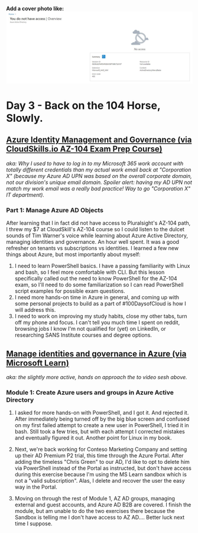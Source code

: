 **Add a cover photo like:**
![Someone stole my toys from the AZ sandbox](https://github.com/zperk028/100DaysofCloud/blob/main/Journey/003/azAD%20sandbox%20error.JPG)

# Day 3 - Back on the 104 Horse, Slowly.

## [Azure Identity Management and Governance (via CloudSkills.io AZ-104 Exam Prep Course)](https://portal.cloudskills.io/products/azure-administrator-az-104-exam-prep-course)

*aka: Why I used to have to log in to my Microsoft 365 work account with totally different credentials than my actual work email back at "Corporation X" (because my Azure AD UPN was based on the overall corporate domain, not our division's unique email domain. Spoiler alert: having my AD UPN not match my work email was a really bad practice! Way to go "Corporation X" IT department).*

### Part 1: Manage Azure AD Objects

After learning that I in fact did not have access to Pluralsight's AZ-104 path, I threw my $7 at CloudSkill's AZ-104 course so I could listen to the dulcet sounds of Tim Warner's voice while learning about Azure Active Directory, managing identities and governance. An hour well spent. It was a good refresher on tenants vs subscriptions vs identities. I learned a few new things about Azure, but most importantly about myself:

1. I need to learn PowerShell basics. I have a passing familiarity with Linux and bash, so I feel more comfortable with CLI. But this lesson specifically called out the need to know PowerShell for the AZ-104 exam, so I'll need to do some familiarization so I can read PowerShell script examples for possible exam questions.
2. I need more hands-on time in Azure in general, and coming up with some personal projects to build as a part of #100DaysofCloud is how I will address this.
3. I need to work on improving my study habits, close my other tabs, turn off my phone and focus. I can't tell you much time I spent on reddit, browsing jobs I know I'm not qualified for (yet) on LinkedIn, or researching SANS Institute courses and degree options.

## [Manage identities and governance in Azure (via Microsoft Learn)](https://docs.microsoft.com/en-us/learn/paths/az-104-manage-identities-governance/?source=learn)
 
*aka: the slightly more active, hands on approach the to video sesh above.*

### Module 1: Create Azure users and groups in Azure Active Directory 

1. I asked for more hands-on with PowerShell, and I got it. And rejected it. After immediately being turned off by the big blue screen and confused on my first failed attempt to create a new user in PowerShell, I tried it in bash. Still took a few tries, but with each attempt I corrected mistakes and eventually figured it out. Another point for Linux in my book. 

2. Next, we're back working for Conteso Marketing Company and setting up their AD Premium P2 trial, this time through the Azure Portal. After adding the timeless "Chris Green" to our AD, I'd like to opt to delete him via PowerShell instead of the Portal as instructed, but don't have access during this exercise because I'm using the MS Learn sandbox which is not a "valid subscription". Alas, I delete and recover the user the easy way in the Portal. 

3. Moving on through the rest of Module 1, AZ AD groups, managing external and guest accounts, and Azure AD B2B are covered. I finish the module, but am unable to do the two exercises there because the Sandbox is telling me I don't have access to AZ AD.... Better luck next time I suppose.
